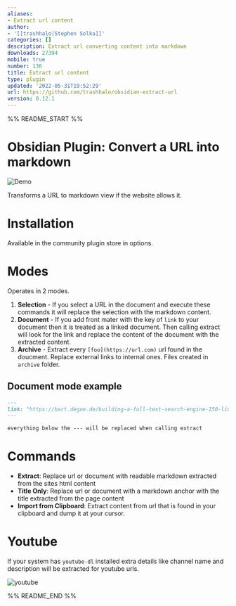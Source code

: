 ```yaml
---
aliases:
- Extract url content
author:
- '[[trashhalo|Stephen Solka]]'
categories: []
description: Extract url converting content into markdown
downloads: 27394
mobile: true
number: 136
title: Extract url content
type: plugin
updated: '2022-05-31T19:52:29'
url: https://github.com/trashhalo/obsidian-extract-url
version: 0.12.1
---
```


%% README_START %%

# Obsidian Plugin: Convert a URL into markdown

![Demo](https://raw.githubusercontent.com/trashhalo/obsidian-extract-url/HEAD/images/demo-extract-url.gif)

Transforms a URL to markdown view if the website allows it.

# Installation

Available in the community plugin store in options.

# Modes

Operates in 2 modes.

1. **Selection** - If you select a URL in the document and execute these commands it will replace the selection with the markdown content.
2. **Document** - If you add front mater with the key of `link` to your document then it is treated as a linked document. Then calling extract will look for the link and replace the content of the document with the extracted content.
3. **Archive** - Extract every `[foo](https://url.com)` url found in the doucment. Replace external links to internal ones. Files created in `archive` folder.

## Document mode example

```markdown
---
link: "https://bart.degoe.de/building-a-full-text-search-engine-150-lines-of-code/"
---

everything below the --- will be replaced when calling extract
```

# Commands

- **Extract**: Replace url or document with readable markdown extracted from the sites html content
- **Title Only**: Replace url or document with a markdown anchor with the title extracted from the page content
- **Import from Clipboard**: Extract content from url that is found in your clipboard and dump it at your cursor.

# Youtube

If your system has `youtube-dl` installed extra details like channel name and description will be extracted for youtube urls.

![youtube](https://raw.githubusercontent.com/trashhalo/obsidian-extract-url/HEAD/images/youtube.png)


%% README_END %%